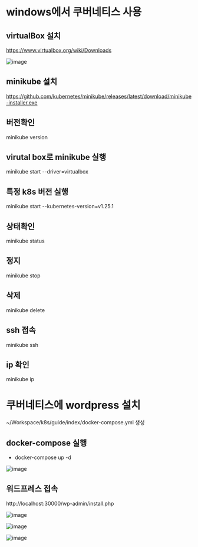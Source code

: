 # windows에서 쿠버네티스 사용

## virtualBox 설치
https://www.virtualbox.org/wiki/Downloads

![image](https://github.com/aamoos/kubernates/assets/37327676/d0f50eb2-4107-4eeb-a291-568b395243ce)

## minikube 설치
https://github.com/kubernetes/minikube/releases/latest/download/minikube-installer.exe

## 버전확인
minikube version

## virutal box로 minikube 실행
minikube start --driver=virtualbox

## 특정 k8s 버전 실행
minikube start --kubernetes-version=v1.25.1

## 상태확인
minikube status

## 정지
minikube stop

## 삭제
minikube delete

## ssh 접속
minikube ssh

## ip 확인
minikube ip

# 쿠버네티스에 wordpress 설치
~/Workspace/k8s/guide/index/docker-compose.yml 생성

## docker-compose 실행
- docker-compose up -d

![image](https://github.com/aamoos/kubernates/assets/37327676/a4326dd1-b08f-47d3-880b-2a8cfc9563a6)

## 워드프레스 접속
http://localhost:30000/wp-admin/install.php

![image](https://github.com/aamoos/kubernates/assets/37327676/f4864219-2492-491b-afb3-69418efddfb8)

![image](https://github.com/aamoos/kubernates/assets/37327676/dd5998e1-3b1c-4172-a0fc-2fa241706d48)

![image](https://github.com/aamoos/kubernates/assets/37327676/224f07f8-6d69-43b4-8ea1-4745e30bfe2a)


